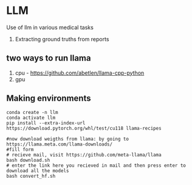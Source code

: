 # LLM
Use of llm in various medical tasks
1. Extracting ground truths from reports

## two ways to run llama
1. cpu - https://github.com/abetlen/llama-cpp-python
2. gpu

## Making environments
```
conda create -n llm
conda activate llm
pip install --extra-index-url https://download.pytorch.org/whl/test/cu118 llama-recipes

#now download weigths from llama: by going to https://llama.meta.com/llama-downloads/
#fill form
# recieve mail, visit https://github.com/meta-llama/llama
bash download.sh
# enter the link here you recieved in mail and then press enter to download all the models
bash convert_hf.sh
```
